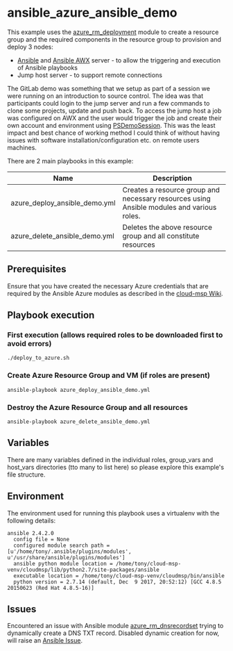 # ansible_azure_ansible_demo

This example uses the [azure_rm_deployment](http://docs.ansible.com/ansible/latest/azure_rm_deployment_module.html) module  to create a resource group and the required components in the resource group to provision and deploy 3 nodes:

- [Ansible](https://www.ansible.com/) and [Ansible AWX](https://github.com/ansible/awx) server - to allow the triggering and execution of Ansible playbooks
- Jump host server - to support remote connections

The GitLab demo was something that we setup as part of a session we were running on an introduction to source control.  The idea was that participants could login to the jump server and run a few commands to clone some projects, update and push back.  To access the jump host a job was configured on AWX and the user would trigger the job and create their own account and environment using [PSDemoSession](https://github.com/tonyskidmore/PSDemoSession).  This was the least impact and best chance of working method I could think of without having issues with software installation/configuration etc. on remote users machines.


There are 2 main playbooks in this example:

Name | Description
------------ | -------------
azure_deploy_ansible_demo.yml | Creates a resource group and necessary resources using Ansible modules and various roles.
azure_delete_ansible_demo.yml | Deletes the above resource group and all constitute resources

## Prerequisites

Ensure that you have created the necessary Azure credentials that are required by the Ansible Azure modules as described in the [cloud-msp Wiki](https://github.com/tonyskidmore/cloud-msp/wiki/cloud-msp).  

## Playbook execution

### First execution (allows required roles to be downloaded first to avoid errors)
```
./deploy_to_azure.sh
```

### Create Azure Resource Group and VM (if roles are present)
```
ansible-playbook azure_deploy_ansible_demo.yml
```

### Destroy the Azure Resource Group and all resources
```
ansible-playbook azure_delete_ansible_demo.yml
```

## Variables
There are many variables defined in the individual roles, group_vars and host_vars directories (tto many to list here) so please explore this example's file structure.

## Environment
The environment used for running this playbook uses a virtualenv with the following details:  

```
ansible 2.4.2.0
  config file = None
  configured module search path = [u'/home/tony/.ansible/plugins/modules', u'/usr/share/ansible/plugins/modules']
  ansible python module location = /home/tony/cloud-msp-venv/cloudmsp/lib/python2.7/site-packages/ansible
  executable location = /home/tony/cloud-msp-venv/cloudmsp/bin/ansible
  python version = 2.7.14 (default, Dec  9 2017, 20:52:12) [GCC 4.8.5 20150623 (Red Hat 4.8.5-16)]

```

## Issues
Encountered an issue with Ansible module [azure_rm_dnsrecordset](http://docs.ansible.com/ansible/latest/azure_rm_dnsrecordset_module.html) trying to dynamically create a DNS TXT record.  Disabled dynamic creation for now, will raise an [Ansible Issue](https://github.com/ansible/ansible/issues).
